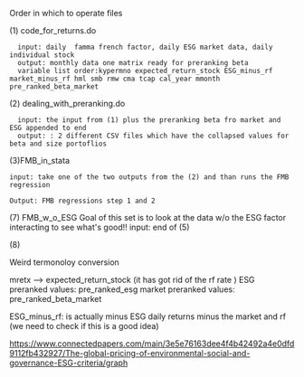 Order in which to operate files

(1) code_for_returns.do

      input: daily  famma french factor, daily ESG market data, daily individual stock
      output: monthly data one matrix ready for preranking beta
      variable list order:kypermno expected_return_stock ESG_minus_rf market_minus_rf hml smb rmw cma tcap cal_year mmonth pre_ranked_beta_market



(2) dealing_with_preranking.do

      input: the input from (1) plus the preranking beta fro market and ESG appended to end
      output: : 2 different CSV files which have the collapsed values for beta and size portoflios


(3)FMB_in_stata

    input: take one of the two outputs from the (2) and than runs the FMB regression

    Output: FMB regressions step 1 and 2

(7) FMB_w_o_ESG
      Goal of this set is to look at the data w/o the ESG factor interacting to see what's good!!
      input: end of (5)


(8)





Weird termonoloy conversion

   mretx --> expected_return_stock (it has got rid of the rf rate )
   ESG preranked values: pre_ranked_esg
   market preranked values: pre_ranked_beta_market


   ESG_minus_rf: is actually minus ESG daily returns minus the market and rf (we need to check if this is a good idea)

   https://www.connectedpapers.com/main/3e5e76163dee4f4b42492a4e0dfd9112fb432927/The-global-pricing-of-environmental-social-and-governance-ESG-criteria/graph
